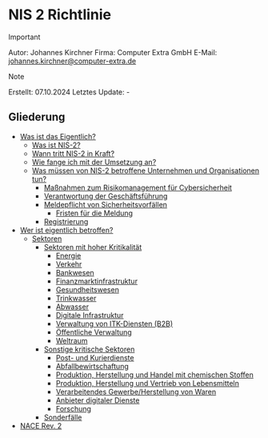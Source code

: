 # NIS 2 Richtlinie

> [!IMPORTANT]
> Autor: Johannes Kirchner
> Firma: Computer Extra GmbH
> E-Mail: [johannes.kirchner@computer-extra.de](mailto:johannes.kirchner@computer-extra.de)

> [!NOTE]
> Erstellt: 07.10.2024
> Letztes Update: -

## Gliederung

- [Was ist das Eigentlich?](Was.md)
  - [Was ist NIS-2?](Was.md#was-ist-nis-2)
  - [Wann tritt NIS-2 in Kraft?](Was.md#wann-tritt-nis-2-in-kraft)
  - [Wie fange ich mit der Umsetzung an?](Was.md#wie-fange-ich-mit-der-umsetzung-an)
  - [Was müssen von NIS-2 betroffene Unternehmen und Organisationen tun?](Was.md#was-müssen-von-nis-2-betroffene-unternehmen-und-organisationen-tun)
    - [Maßnahmen zum Risikomanagement für Cybersicherheit](Was.md#maßnahmen-zum-risikomanagement-für-cybersicherheit)
    - [Verantwortung der Geschäftsführung](Was.md#verantwortung-der-geschäftsführung)
    - [Meldepflicht von Sicherheitsvorfällen](Was.md#meldepflicht-von-sicherheitsvorfällen)
      - [Fristen für die Meldung](Was.md#fristen-für-die-meldung)
    - [Registrierung](Was.md#registrierung)
- [Wer ist eigentlich betroffen?](Wer.md)
  - [Sektoren](Wer.md#sektoren)
    - [Sektoren mit hoher Kritikalität](Wer.md#sektoren-mit-hoher-kritikalitaet)
      - [Energie](Wer.md#energie)
      - [Verkehr](Wer.md#verkehr)
      - [Bankwesen](Wer.md#bankwesen)
      - [Finanzmarktinfrastruktur](Wer.md#finanzmarktinfrastruktur)
      - [Gesundheitswesen](Wer.md#gesundheitswesen)
      - [Trinkwasser](Wer.md#trinkwasser)
      - [Abwasser](Wer.md#abwasser)
      - [Digitale Infrastruktur](Wer.md#digitale-infrastruktur)
      - [Verwaltung von ITK-Diensten (B2B)](Wer.md#verwaltung-von-itk-diensten-b2b)
      - [Öffentliche Verwaltung](Wer.md#öffentliche-verwaltung)
      - [Weltraum](Wer.md#weltraum)
    - [Sonstige kritische Sektoren](Wer.md#sonstige-kritische-sektoren)
      - [Post- und Kurierdienste](Wer.md#post--und-kurierdienste)
      - [Abfallbewirtschaftung](Wer.md#abfallbewirtschaftung)
      - [Produktion, Herstellung und Handel mit chemischen Stoffen](Wer.md#produktion-herstellung-und-handel-mit-chemischen-stoffen)
      - [Produktion, Herstellung und Vertrieb von Lebensmitteln](Wer.md#produktion-herstellung-und-vertrieb-von-lebensmitteln)
      - [Verarbeitendes Gewerbe/Herstellung von Waren](Wer.md#verarbeitendes-gewerbeherstellung-von-waren)
      - [Anbieter digitaler Dienste](Wer.md#anbieter-digitaler-dienste)
      - [Forschung](Wer.md#forschung)
    - [Sonderfälle](Wer.md#sonderfälle)
- [NACE Rev. 2](NACE.md)
